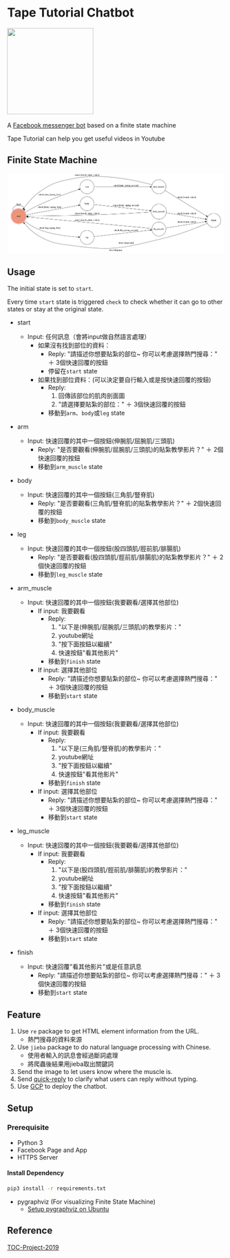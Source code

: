 # Tape Tutorial Chatbot

<img width="200" height="200" src="https://imgur.com/bIQe28E.png">

A [Facebook messenger bot](https://www.facebook.com/%E8%B2%BC%E7%B4%AE%E6%A9%9F%E5%99%A8%E4%BA%BA-296561760877487/) based on a finite state machine

Tape Tutorial can help you get useful videos in Youtube 

## Finite State Machine
![fsm](./fsm.png)

## Usage
The initial state is set to `start`.

Every time `start` state is triggered `check` to check whether it can go to other states or stay at the original state.

* start
	* Input: 任何訊息（會將input做自然語言處理）
		* 如果沒有找到部位的資料：
		    * Reply: "請描述你想要貼紮的部位~ 你可以考慮選擇熱門搜尋：" ＋ 3個快速回覆的按鈕
		    * 停留在`start` state
		* 如果找到部位資料：(可以決定要自行輸入或是按快速回覆的按鈕)
			* Reply: 
			    1. 回傳該部位的肌肉剖面圖
				2. "請選擇要貼紮的部位：" ＋ 3個快速回覆的按鈕
			* 移動到`arm`、`body`或`leg` state
* arm
	* Input: 快速回覆的其中一個按鈕(伸腕肌/屈腕肌/三頭肌)
		* Reply: "是否要觀看(伸腕肌/屈腕肌/三頭肌)的貼紮教學影片？" ＋ 2個快速回覆的按鈕
		* 移動到`arm_muscle` state

* body
	* Input: 快速回覆的其中一個按鈕(三角肌/豎脊肌)		
	    * Reply: "是否要觀看(三角肌/豎脊肌)的貼紮教學影片？" ＋ 2個快速回覆的按鈕
		* 移動到`body_muscle` state

* leg
	* Input: 快速回覆的其中一個按鈕(股四頭肌/脛前肌/腓腸肌)
		* Reply: "是否要觀看(股四頭肌/脛前肌/腓腸肌)的貼紮教學影片？" ＋ 2個快速回覆的按鈕
		* 移動到`leg_muscle` state

* arm_muscle
	* Input: 快速回覆的其中一個按鈕(我要觀看/選擇其他部位)
		* If input: 我要觀看
		    * Reply: 
		        1. "以下是(伸腕肌/屈腕肌/三頭肌)的教學影片："
		        2. youtube網址
		        3. "按下面按鈕以繼續"
		        4. 快速按鈕"看其他影片"
            * 移動到`finish` state
		* If input: 選擇其他部位
		    * Reply: "請描述你想要貼紮的部位~ 你可以考慮選擇熱門搜尋：" ＋ 3個快速回覆的按鈕
		    * 移動到`start` state

* body_muscle
	* Input: 快速回覆的其中一個按鈕(我要觀看/選擇其他部位)
		* If input: 我要觀看
		    * Reply: 
		        1. "以下是(三角肌/豎脊肌)的教學影片："
		        2. youtube網址
		        3. "按下面按鈕以繼續"
		        4. 快速按鈕"看其他影片"
            * 移動到`finish` state
		* If input: 選擇其他部位
		    * Reply: "請描述你想要貼紮的部位~ 你可以考慮選擇熱門搜尋：" ＋ 3個快速回覆的按鈕
		    * 移動到`start` state

* leg_muscle
	* Input: 快速回覆的其中一個按鈕(我要觀看/選擇其他部位)
		* If input: 我要觀看
		    * Reply: 
		        1. "以下是(股四頭肌/脛前肌/腓腸肌)的教學影片："
		        2. youtube網址
		        3. "按下面按鈕以繼續"
		        4. 快速按鈕"看其他影片"
            * 移動到`finish` state
		* If input: 選擇其他部位
		    * Reply: "請描述你想要貼紮的部位~ 你可以考慮選擇熱門搜尋：" ＋ 3個快速回覆的按鈕
		    * 移動到`start` state

* finish
	* Input: 快速回覆"看其他影片"或是任意訊息
        * Reply: "請描述你想要貼紮的部位~ 你可以考慮選擇熱門搜尋：" ＋ 3個快速回覆的按鈕
		* 移動到`start` state

## Feature
1. Use ```re``` package to get HTML element information from the URL.
    * 熱門搜尋的資料來源 
2. Use ```jieba``` package to do natural language processing with Chinese.
    * 使用者輸入的訊息會經過斷詞處理
    * 將爬蟲後結果用jieba取出關鍵詞
3. Send the image to let users know where the muscle is.
4. Send [quick-reply](https://developers.facebook.com/docs/messenger-platform/send-messages/quick-replies/) to clarify what users can reply without typing.
5. Use [GCP](https://cloud.google.com/) to deploy the chatbot.

## Setup
### Prerequisite
* Python 3
* Facebook Page and App
* HTTPS Server

#### Install Dependency
```sh
pip3 install -r requirements.txt
```

* pygraphviz (For visualizing Finite State Machine)
    * [Setup pygraphviz on Ubuntu](http://www.jianshu.com/p/a3da7ecc5303)

## Reference
[TOC-Project-2019](https://github.com/winonecheng/TOC-Project-2019)
